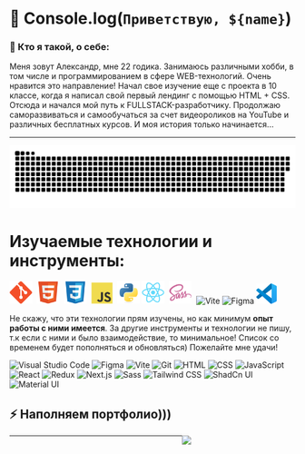 # :wave: Console.log(`Приветствую, ${name}`)
### 🧐 Кто я такой, о себе:
Меня зовут Александр, мне 22 годика. Занимаюсь различными хобби, в том числе и программированием в сфере WEB-технологий. Очень нравится это направление! Начал свое изучение еще с проекта в 10 классе, когда я написал свой первый лендинг с помощью HTML + CSS. Отсюда и начался мой путь к FULLSTACK-разработчику. Продолжаю саморазвиваться и самообучаться за счет видеороликов на YouTube и различных бесплатных курсов. И моя история только начинается...
___

<p align="center">
  <img width="600" src="github-snake.svg" alt="snake"/>
  <h1>Изучаемые технологии и инструменты:</h1>
  <div>
  <img src="https://github.com/devicons/devicon/blob/master/icons/git/git-original.svg" title="git" alt="git" width="40" height="40"/>&nbsp
  <img src="https://github.com/devicons/devicon/blob/master/icons/html5/html5-original.svg" title="html5" alt="html5" width="40" height="40"/>&nbsp
  <img src="https://github.com/devicons/devicon/blob/master/icons/css3/css3-original.svg" title="css" alt="css" width="40" height="40"/>&nbsp
  <img src="https://github.com/devicons/devicon/blob/master/icons/javascript/javascript-original.svg" title="javascript" alt="javascript" width="38" height="38"/>&nbsp
  <img src="https://github.com/devicons/devicon/blob/master/icons/python/python-original.svg" width="40" height="40" alt="python"/>
  <img src="https://github.com/devicons/devicon/blob/master/icons/react/react-original.svg" title="reactjs" alt="reactjs" width="40" height="40"/>&nbsp
  <img src="https://github.com/devicons/devicon/blob/master/icons/sass/sass-original.svg" title="sass/scss" alt="sass/scss" width="40" height="40"/>&nbsp;
  <img src="https://raw.githubusercontent.com/danielcranney/readme-generator/main/public/icons/skills/vite-colored.svg" width="36" height="36" alt="Vite"/>
  <img src="https://raw.githubusercontent.com/danielcranney/readme-generator/main/public/icons/skills/figma-colored.svg" width="36" height="36" alt="Figma"/>
  <img src="https://github.com/devicons/devicon/blob/master/icons/vscode/vscode-original.svg" width="36" height="36" alt="vscode"/>
</div>
</p>

Не скажу, что эти технологии прям изучены, но как минимум **опыт работы с ними имеется**. За другие инструменты и технологии не пишу, т.к если с ними и было взаимодействие, то минимальное! Список со временем будет пополняться и обновляться) Пожелайте мне удачи!
<div >
	<img width="36" src="https://raw.githubusercontent.com/marwin1991/profile-technology-icons/refs/heads/main/icons/visual_studio_code.png" alt="Visual Studio Code" title="Visual Studio Code"/>
	<img width="36" src="https://raw.githubusercontent.com/marwin1991/profile-technology-icons/refs/heads/main/icons/figma.png" alt="Figma" title="Figma"/>
	<img width="36" src="https://raw.githubusercontent.com/marwin1991/profile-technology-icons/refs/heads/main/icons/vite.png" alt="Vite" title="Vite"/>
	<img width="36" src="https://raw.githubusercontent.com/marwin1991/profile-technology-icons/refs/heads/main/icons/git.png" alt="Git" title="Git"/>
	<img width="36" src="https://raw.githubusercontent.com/marwin1991/profile-technology-icons/refs/heads/main/icons/html.png" alt="HTML" title="HTML"/>
	<img width="36" src="https://raw.githubusercontent.com/marwin1991/profile-technology-icons/refs/heads/main/icons/css.png" alt="CSS" title="CSS"/>
	<img width="36" src="https://raw.githubusercontent.com/marwin1991/profile-technology-icons/refs/heads/main/icons/javascript.png" alt="JavaScript" title="JavaScript"/>
	<img width="36" src="https://raw.githubusercontent.com/marwin1991/profile-technology-icons/refs/heads/main/icons/react.png" alt="React" title="React"/>
	<img width="36" src="https://raw.githubusercontent.com/marwin1991/profile-technology-icons/refs/heads/main/icons/redux.png" alt="Redux" title="Redux"/>
	<img width="36" src="https://raw.githubusercontent.com/marwin1991/profile-technology-icons/refs/heads/main/icons/next_js.png" alt="Next.js" title="Next.js"/>
	<img width="36" src="https://raw.githubusercontent.com/marwin1991/profile-technology-icons/refs/heads/main/icons/sass.png" alt="Sass" title="Sass"/>
	<img width="36" src="https://raw.githubusercontent.com/marwin1991/profile-technology-icons/refs/heads/main/icons/tailwind_css.png" alt="Tailwind CSS" title="Tailwind CSS"/>
	<img width="36" src="https://raw.githubusercontent.com/marwin1991/profile-technology-icons/refs/heads/main/icons/shadcn_ui.png" alt="ShadCn UI" title="ShadCn UI"/>
	<img width="36" src="https://raw.githubusercontent.com/marwin1991/profile-technology-icons/refs/heads/main/icons/material_ui.png" alt="Material UI" title="Material UI"/>
</div>
<div>
<h2> ⚡ Наполняем портфолио)))</h2>
<img align='right' src='https://user-images.githubusercontent.com/5713670/87202985-820dcb80-c2b6-11ea-9f56-7ec461c497c3.gif' width="200"/>

</div>


___
